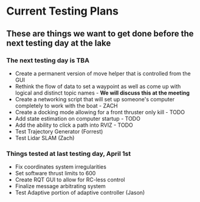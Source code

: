 # **Current Testing Plans**

## These are things we want to get done before the next testing day at the lake
### The next testing day is TBA
* Create a permanent version of move helper that is controlled from the GUI
* Rethink the flow of data to set a waypoint as well as come up with logical and distinct topic names - **We will discuss this at the meeting**
* Create a networking script that will set up someone's computer completely to work with the boat - ZACH
* Create a docking mode allowing for a front thruster only kill - TODO
* Add state estimation on computer startup - TODO
* Add the ability to click a path into RVIZ - TODO
* Test Trajectory Generator (Forrest)
* Test Lidar SLAM (Zach)

### Things tested at last testing day, April 1st
* Fix coordinates system irregularities
* Set software thrust limits to 600
* Create RQT GUI to allow for RC-less control
* Finalize message arbitrating system
* Test Adaptive portion of adaptive controller (Jason)